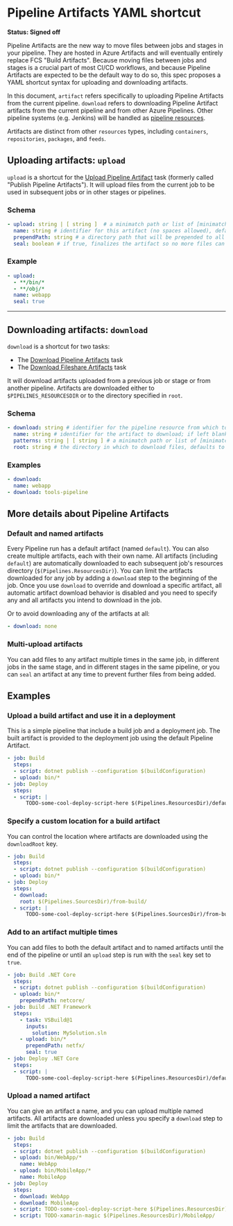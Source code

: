 # Pipeline Artifacts YAML shortcut

**Status: Signed off**

Pipeline Artifacts are the new way to move files between jobs and stages in your pipeline. They are hosted in Azure Artifacts and will eventually entirely replace FCS "Build Artifacts". Because moving files between jobs and stages is a crucial part of most CI/CD workflows, and because Pipeline Artifacts are expected to be the default way to do so, this spec proposes a YAML shortcut syntax for uploading and downloading artifacts.

In this document, `artifact` refers specifically to uploading Pipeline Artifacts from the current pipeline. `download` refers to downloading Pipeline Artifact artifacts from the current pipeline and from other Azure Pipelines. Other pipeline systems (e.g. Jenkins) will be handled as [pipeline resources](pipeline-resources.md).

Artifacts are distinct from other `resources` types, including `containers`, `repositories`, `packages`, and `feeds`.

## Uploading artifacts: `upload`

`upload` is a shortcut for the [Upload Pipeline Artifact](https://docs.microsoft.com/en-us/azure/devops/pipelines/tasks/utility/publish-pipeline-artifact.md) task (formerly called "Publish Pipeline Artifacts"). It will upload files from the current job to be used in subsequent jobs or in other stages or pipelines.

### Schema

```yaml
- upload: string | [ string ]  # a minimatch path or list of [minimatch paths](tasks/file-matching-patterns.md) to upload
  name: string # identifier for this artifact (no spaces allowed), defaults to 'default'
  prependPath: string # a directory path that will be prepended to all uploaded files
  seal: boolean # if true, finalizes the artifact so no more files can be added after this step
```

### Example

```yaml
- upload:
  - **/bin/*
  - **/obj/*
  name: webapp
  seal: true
```

---

## Downloading artifacts: `download`

`download` is a shortcut for two tasks:

- The [Download Pipeline Artifacts](https://docs.microsoft.com/en-us/azure/devops/pipelines/tasks/utility/download-pipeline-artifact) task
- The [Download Fileshare Artifacts](https://docs.microsoft.com/en-us/azure/devops/pipelines/tasks/utility/download-fileshare-artifacts) task

It will download artifacts uploaded from a previous job or stage or from another pipeline. Artifacts are downloaded either to `$PIPELINES_RESOURCESDIR` or to the directory specified in `root`.

### Schema

```yaml
- download: string # identifier for the pipeline resource from which to download artifacts, optional; defaults to `self`, which represents the current pipeline
  name: string # identifier for the artifact to download; if left blank, downloads all artifacts associated with the resource provided
  patterns: string | [ string ] # a minimatch path or list of [minimatch paths](tasks/file-matching-patterns.md) to download; if blank, the entire artifact is downloaded
  root: string # the directory in which to download files, defaults to $PIPELINES_RESOURCESDIR
```

### Examples

```yaml
- download:
  name: webapp
- download: tools-pipeline
```

## More details about Pipeline Artifacts

### Default and named artifacts

Every Pipeline run has a default artifact (named `default`). You can also create multiple artifacts, each with their own name. All artifacts (including `default`) are automatically downloaded to each subsequent job's resources directory (`$(Pipelines.ResourcesDir)`). You can limit the artifacts downloaded for any job by adding a `download` step to the beginning of the job. Once you use `download` to override and download a specific artifact, all automatic artifact download behavior is disabled and you need to specify any and all artifacts you intend to download in the job.

Or to avoid downloading any of the artifacts at all:

```yaml
- download: none
```

### Multi-upload artifacts

You can add files to any artifact multiple times in the same job, in different jobs in the same stage, and in different stages in the same pipeline, or you can `seal` an artifact at any time to prevent further files from being added.

## Examples

### Upload a build artifact and use it in a deployment

This is a simple pipeline that include a build job and a deployment job. The built artifact is provided to the deployment job using the default Pipeline Artifact.

```yaml
- job: Build
  steps:
  - script: dotnet publish --configuration $(buildConfiguration)
  - upload: bin/*
- job: Deploy
  steps:
  - script: |
      TODO-some-cool-deploy-script-here $(Pipelines.ResourcesDir)/default/bin/
```

### Specify a custom location for a build artifact

You can control the location where artifacts are downloaded using the `downloadRoot` key.

```yaml
- job: Build
  steps:
  - script: dotnet publish --configuration $(buildConfiguration)
  - upload: bin/*
- job: Deploy
  steps:
  - download:
    root: $(Pipelines.SourcesDir)/from-build/
  - script: |
      TODO-some-cool-deploy-script-here $(Pipelines.SourcesDir)/from-build/bin/
```

### Add to an artifact multiple times

You can add files to both the default artifact and to named artifacts until the end of the pipeline or until an `upload` step is run with the `seal` key set to `true`.

```yaml
- job: Build .NET Core
  steps:
  - script: dotnet publish --configuration $(buildConfiguration)
  - upload: bin/*
    prependPath: netcore/
- job: Build .NET Framework
  steps:
    - task: VSBuild@1
      inputs:
        solution: MySolution.sln
    - upload: bin/*
      prependPath: netfx/
      seal: true
- job: Deploy .NET Core
  steps:
  - script: |
      TODO-some-cool-deploy-script-here $(Pipelines.ResourcesDir)/default/netcore/bin/
```

### Upload a named artifact

You can give an artifact a name, and you can upload multiple named artifacts. All artifacts are downloaded unless you specify a `download` step to limit the artifacts that are downloaded.

```yaml
- job: Build
  steps:
  - script: dotnet publish --configuration $(buildConfiguration)
  - upload: bin/WebApp/*
    name: WebApp
  - upload: bin/MobileApp/*
    name: MobileApp
- job: Deploy
  steps:
  - download: WebApp
  - download: MobileApp
  - script: TODO-some-cool-deploy-script-here $(Pipelines.ResourcesDir)/WebApp/bin/
  - script: TODO-xamarin-magic $(Pipelines.ResourcesDir)/MobileApp/
```